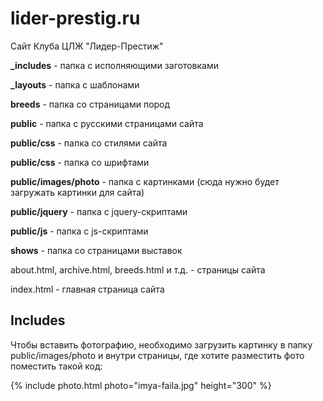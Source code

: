 lider-prestig.ru
=======

Сайт Клуба ЦЛЖ "Лидер-Престиж"

<b>_includes</b> - папка с исполняющими заготовками

<b>_layouts</b> - папка с шаблонами

<b>breeds</b> - папка со страницами пород

<b>public</b> - папка с русскими страницами сайта

  <b>public/css</b> - папка со стилями сайта
  
  <b>public/css</b> - папка со шрифтами
  
  <b>public/images/photo</b> - папка с картинками (сюда нужно будет загружать картинки для сайта)

  <b>public/jquery</b> - папка с jquery-скриптами

  <b>public/js</b> - папка с js-скриптами

<b>shows</b> - папка со страницами выставок

about.html, archive.html, breeds.html и т.д. - страницы сайта

index.html - главная страница сайта


Includes
-------

Чтобы вставить фотографию, необходимо загрузить картинку в папку public/images/photo и внутри страницы, где хотите разместить фото поместить такой код:

{% include photo.html photo="imya-faila.jpg" height="300" %}
